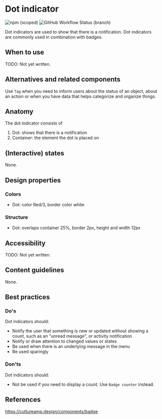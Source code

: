 # Dot indicator

![npm (scoped)](https://img.shields.io/npm/v/@gemeente-denhaag/dotindicator?logo=npm&style=flat-square)
![GitHub Workflow Status (branch)](https://img.shields.io/github/workflow/status/nl-design-system/denhaag/Build%20and%20deploy%20Storybook%20to%20Azure%20Web%20App/master?logo=github&style=flat-square)

Dot indicators are used to show that there is a notification. Dot indicators are commonly used in combination with badges.

## When to use

TODO: Not yet written.

## Alternatives and related components

Use `Tag` when you need to inform users about the status of an object, about an action or when you have data that helps categorize and organize things.

## Anatomy

The dot indicator consists of

1. Dot: shows that there is a notification
2. Container: the element the dot is placed on

## (Interactive) states

None.

## Design properties

### Colors

- Dot: color Red/3, border color white

### Structure
- Dot: overlaps container 25%, border 2px, height and width 12px

## Accessibility

TODO: Not yet written.

## Content guidelines

None.

## Best practices

### Do's

Dot indicators should:

- Notify the user that something is new or updated without showing a count, such as an "unread message", or activity notification
- Notify or draw attention to changed values or states
- Be used when there is an underlying message in the menu
- Be used sparingly

### Don'ts

Dot indicators should:

- Not be used if you need to display a count. Use `Badge counter` instead.

## References

https://cultureamp.design/components/badge
